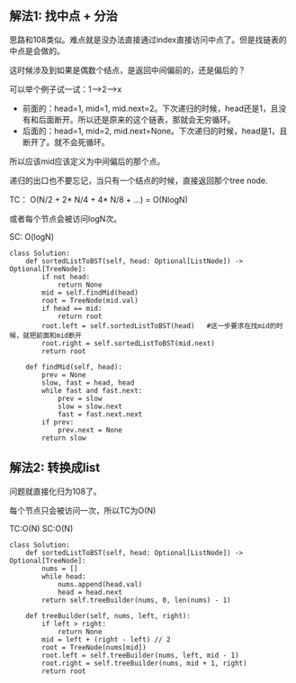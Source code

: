 ## 解法1: 找中点 + 分治

思路和108类似。难点就是没办法直接通过index直接访问中点了。但是找链表的中点是会做的。

这时候涉及到如果是偶数个结点，是返回中间偏前的，还是偏后的？

可以举个例子试一试：1-->2-->x

- 前面的：head=1, mid=1, mid.next=2。下次递归的时候，head还是1，且没有和后面断开。所以还是原来的这个链表，那就会无穷循环。
- 后面的：head=1, mid=2, mid.next=None。下次递归的时候，head是1，且断开了。就不会死循环。

所以应该mid应该定义为中间偏后的那个点。

递归的出口也不要忘记，当只有一个结点的时候，直接返回那个tree node.

TC： O(N/2 + 2* N/4 + 4* N/8 + ...) = O(NlogN)

或者每个节点会被访问logN次。

SC: O(logN)
```
class Solution:
    def sortedListToBST(self, head: Optional[ListNode]) -> Optional[TreeNode]:
        if not head:
            return None
        mid = self.findMid(head)
        root = TreeNode(mid.val)
        if head == mid:
            return root
        root.left = self.sortedListToBST(head)   #这一步要求在找mid的时候，就把前面和mid断开
        root.right = self.sortedListToBST(mid.next)
        return root
    
    def findMid(self, head):
        prev = None
        slow, fast = head, head
        while fast and fast.next:
            prev = slow
            slow = slow.next
            fast = fast.next.next
        if prev: 
            prev.next = None
        return slow
```

## 解法2: 转换成list
问题就直接化归为108了。

每个节点只会被访问一次，所以TC为O(N)

TC:O(N) SC:O(N)
```
class Solution:
    def sortedListToBST(self, head: Optional[ListNode]) -> Optional[TreeNode]:
        nums = []
        while head:
            nums.append(head.val)
            head = head.next
        return self.treeBuilder(nums, 0, len(nums) - 1)
            
    def treeBuilder(self, nums, left, right):
        if left > right:
            return None
        mid = left + (right - left) // 2
        root = TreeNode(nums[mid])
        root.left = self.treeBuilder(nums, left, mid - 1)
        root.right = self.treeBuilder(nums, mid + 1, right)
        return root
```
